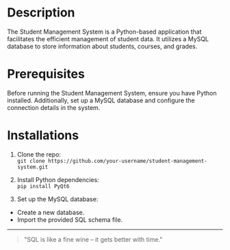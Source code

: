 # Description
The Student Management System is a Python-based application that facilitates the efficient management of student data. 
It utilizes a MySQL database to store information about students, courses, and grades.

# Prerequisites
Before running the Student Management System, ensure you have Python installed. 
Additionally, set up a MySQL database and configure the connection details in the system.

# Installations
1. Clone the repo: <br>
   `git clone https://github.com/your-username/student-management-system.git`

2. Install Python dependencies: <br>
   `pip install PyQt6`

3. Set up the MySQL database:

* Create a new database.
* Import the provided SQL schema file.
---
> "SQL is like a fine wine – it gets better with time."
